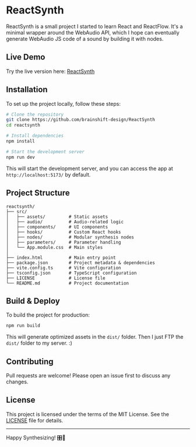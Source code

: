 # ReactSynth

ReactSynth is a small project I started to learn React and ReactFlow. It's a minimal wrapper around the WebAudio API, which I hope can eventually generate WebAudio JS code of a sound by building it with nodes.

## Live Demo

Try the live version here: [ReactSynth](https://brainshift.design/reactsynth)

## Installation

To set up the project locally, follow these steps:

```sh
# Clone the repository
git clone https://github.com/brainshift-design/ReactSynth
cd reactsynth

# Install dependencies
npm install

# Start the development server
npm run dev
```

This will start the development server, and you can access the app at `http://localhost:5173/` by default.

## Project Structure
```
reactsynth/
├── src/
│   ├── assets/         # Static assets
│   ├── audio/          # Audio-related logic
│   ├── components/     # UI components
│   ├── hooks/          # Custom React hooks
│   ├── nodes/          # Modular synthesis nodes
│   ├── parameters/     # Parameter handling
│   └── App.module.css  # Main styles
│
├── index.html          # Main entry point
├── package.json        # Project metadata & dependencies
├── vite.config.ts      # Vite configuration
├── tsconfig.json       # TypeScript configuration
├── LICENSE             # License file
└── README.md           # Project documentation
```

## Build & Deploy

To build the project for production:

```sh
npm run build
```

This will generate optimized assets in the `dist/` folder. Then I just FTP the `dist/` folder to my server. :)

## Contributing

Pull requests are welcome! Please open an issue first to discuss any changes.

## License

This project is licensed under the terms of the MIT License. See the [LICENSE](./LICENSE) file for details.

---

Happy Synthesizing! 🎛️🎵

